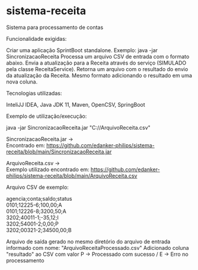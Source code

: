 # sistema-receita

Sistema para processamento de contas

Funcionalidade exigidas:

Criar uma aplicação SprintBoot standalone. Exemplo: java -jar SincronizacaoReceita
Processa um arquivo CSV de entrada com o formato abaixo.
Envia a atualização para a Receita através do serviço (SIMULADO pela classe ReceitaService).
Retorna um arquivo com o resultado do envio da atualização da Receita. Mesmo formato adicionando o resultado em uma nova coluna.

Tecnologias utilizadas:

InteliJJ IDEA, Java JDK 11, Maven, OpenCSV, SpringBoot

Exemplo de utilização/execução:

java -jar SincronizacaoReceita.jar "C://ArquivoReceita.csv"

SincronizacaoReceita.jar -> <br> Encontrado em: https://github.com/edanker-philips/sistema-receita/blob/main/SincronizacaoReceita.jar

ArquivoReceita.csv -> <br> Exemplo utilizado encontrado em: https://github.com/edanker-philips/sistema-receita/blob/main/ArquivoReceita.csv

Arquivo CSV de exemplo: 

agencia;conta;saldo;status <br>
0101;12225-6;100,00;A <br>
0101;12226-8;3200,50;A <br>
3202;40011-1;-35,12;I <br>
3202;54001-2;0,00;P <br>
3202;00321-2;34500,00;B <br>

Arquivo de saída gerado no mesmo diretório do arquivo de entrada informado com nome: "ArquivoReceitaProcessado.csv"
Adicionado coluna "resultado" ao CSV com valor P -> Processado com sucesso / E -> Erro no processamento

